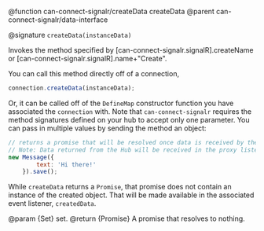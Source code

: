 @function can-connect-signalr/createData createData
@parent can-connect-signalr/data-interface

@signature `createData(instanceData)`

Invokes the method specified by [can-connect-signalr.signalR].createName or
[can-connect-signalr.signalR].name+"Create".

You can call this method directly off of a connection,

```js
connection.createData(instanceData);
```

Or, it can be called off of the `DefineMap` constructor function
you have associated the `connection` with. Note that `can-connect-signalr` requires the method signatures
defined on your hub to accept only one parameter. You can pass in multiple values by sending the method
an object:

```js
// returns a promise that will be resolved once data is received by the Hub.
// Note: Data returned from the Hub will be received in the proxy listener.
new Message({
		text: 'Hi there!'
	}).save();
```

While `createData` returns a `Promise`, that promise does not contain an instance of the created object. That 
will be made available in the associated event listener, `createdData`. 

@param {Set} set.
@return {Promise<Object>} A promise that resolves to nothing.

    

